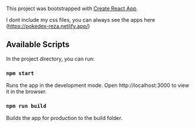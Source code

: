 This project was bootstrapped with [Create React App](https://github.com/facebook/create-react-app).

I dont include my css files, you can always see the apps here (https://pokedex-reza.netlify.app/)

## Available Scripts

In the project directory, you can run:

### `npm start`

Runs the app in the development mode.
Open http://localhost:3000 to view it in the browser.

### `npm run build`

Builds the app for production to the build folder.
